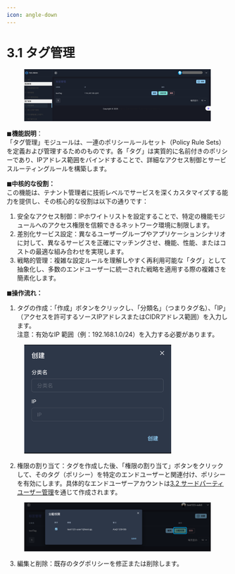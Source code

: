 ```yaml
---
icon: angle-down
---
```


# 3.1 タグ管理

<figure><img src="../../.gitbook/assets/标签管理.png" alt=""><figcaption></figcaption></figure>

◼︎**機能説明**：\
「タグ管理」モジュールは、一連のポリシールールセット（Policy Rule Sets）を定義および管理するためのものです。各「タグ」は実質的に名前付きのポリシーであり、IPアドレス範囲をバインドすることで、詳細なアクセス制御とサービスルーティングルールを構築します。



**◼︎中核的な役割：**\
この機能は、テナント管理者に技術レベルでサービスを深くカスタマイズする能力を提供し、その核心的な役割は以下の通りです：

1. 安全なアクセス制御：IPホワイトリストを設定することで、特定の機能モジュールへのアクセス権限を信頼できるネットワーク環境に制限します。
2. 差別化サービス設定：異なるユーザーグループやアプリケーションシナリオに対して、異なるサービスを正確にマッチングさせ、機能、性能、またはコストの最適な組み合わせを実現します。
3. 戦略的管理：複雑な設定ルールを理解しやすく再利用可能な「タグ」として抽象化し、多数のエンドユーザーに統一された戦略を適用する際の複雑さを簡素化します。



**◼︎操作流れ：**

1. タグの作成：「作成」ボタンをクリックし、「分類名」（つまりタグ名）、「IP」（アクセスを許可するソースIPアドレスまたはCIDRアドレス範囲）を入力します。\
   注意：有効なIP 範囲（例：192.168.1.0/24）を入力する必要があります。

<div align="left"><figure><img src="../../.gitbook/assets/创建标签.png" alt="" width="334"><figcaption></figcaption></figure></div>

2. 権限の割り当て：タグを作成した後、「権限の割り当て」ボタンをクリックして、そのタグ（ポリシー）を特定のエンドユーザーと関連付け、ポリシーを有効にします。具体的なエンドユーザーアカウントは[3.2 サードパーティユーザー管理](3.2-di-san-fang-yong-hu-guan-li.md)を通じて作成されます。

<div align="left"><figure><img src="../../.gitbook/assets/标签分配权限.png" alt="" width="563"><figcaption></figcaption></figure></div>

3. 編集と削除：既存のタグポリシーを修正または削除します。
